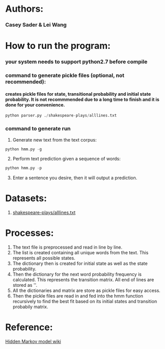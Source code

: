 # Authors:
### Casey Sader & Lei Wang

# How to run the program:
### your system needs to support python2.7 before compile
### command to generate pickle files (optional, not recommended):
#### creates pickle files for state, transitional probability and initial state probability. It is not recommmended due to a long time to finish and it is done for your convenience.
```python
python parser.py ./shakespeare-plays/alllines.txt
```

### command to generate run
1. Generate new text from the text corpus:
```python
python hmm.py -g
```
2. Perform text prediction given a sequence of words:
```python
python hmm.py -p
```
3. Enter a sentence you desire, then it will output a prediction.

# Datasets:
1. [shakespeare-plays/alllines.txt](https://www.kaggle.com/kingburrito666/shakespeare-plays)

# Processes:
1. The text file is preprocessed and read in line by line.
2. The list is created containing all unique words from the text. This represents all possible states.
3. The dictionary then is created for initial state as well as the state probability.
4. Then the dictionary for the next word probability frequency is calculated. This represents the transition matrix. All end of lines are stored as ''.
5. All the dictionaries and matrix are store as pickle files for easy access.
6. Then the pickle files are read in and fed into the hmm function recursively to find the best fit based on its initial states and transition probabily matrix.

# Reference:
[Hidden Markov model wiki](https://en.wikipedia.org/wiki/Hidden_Markov_model)

